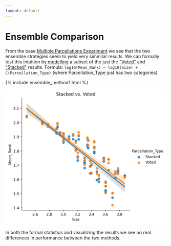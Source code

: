 ```yaml
---
layout: default
---
```


# Ensemble Comparison

From the base [Multiple Parcellations Experiment](./index#multiple-parcellation-strategies) we see that the two ensemble
strategies seem to yield very simmilar results. We can formally test this intuition by [modelling](./intro_to_results#modelling-results)
a subset of the just the ["Voted"](./multiple_parcellations_setup#voted) and ["Stacked"](./multiple_parcellations_setup#stacked) results.
Formula: `log10(Mean_Rank) ~ log10(Size) + C(Parcellation_Type)` (where Parcellation_Type just has two categories)

{% include ensemble_method1.html %}

![Ensemble Method](https://raw.githubusercontent.com/sahahn/parc_scaling/master/analyze/Figures/ensemble_method1.png)

In both the formal statistics and visualizing the results we see no real differences in performance between the two methods.